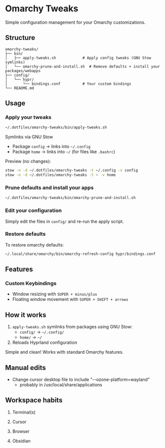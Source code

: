 # Omarchy Tweaks

Simple configuration management for your Omarchy customizations.

## Structure

```
omarchy-tweaks/
├── bin/
│   ├── apply-tweaks.sh            # Apply config tweaks (GNU Stow symlinks)
│   └── omarchy-prune-and-install.sh  # Remove defaults + install your packages/webapps
├── config/
│   └── hypr/
│       └── bindings.conf          # Your custom bindings
└── README.md
```

## Usage

### Apply your tweaks
```bash
~/.dotfiles/omarchy-tweaks/bin/apply-tweaks.sh
```

Symlinks via GNU Stow
- Package `config` → links into `~/.config`
- Package `home` → links into `~/` (for files like `.bashrc`)

Preview (no changes):
```bash
stow -n -d ~/.dotfiles/omarchy-tweaks -t ~/.config -v config
stow -n -d ~/.dotfiles/omarchy-tweaks -t ~ -v home
```

### Prune defaults and install your apps
```bash
~/.dotfiles/omarchy-tweaks/bin/omarchy-prune-and-install.sh
```

### Edit your configuration
Simply edit the files in `config/` and re-run the apply script.

### Restore defaults
To restore omarchy defaults:
```bash
~/.local/share/omarchy/bin/omarchy-refresh-config hypr/bindings.conf
```

## Features

### Custom Keybindings
- Window resizing with `SUPER + minus/plus`
- Floating window movement with `SUPER + SHIFT + arrows`

## How it works

1. `apply-tweaks.sh` symlinks from packages using GNU Stow:
   - `config/` → `~/.config/`
   - `home/` → `~/`
2. Reloads Hyprland configuration

Simple and clean! Works with standard Omarchy features.

## Manual edits
- Change cursor desktop file to include "--ozone-platform=wayland"
    - probably in /usr/local/share/applications



## Workspace habits
1. Terminal(s)
2. Cursor
3. Browser

9. Obsidian